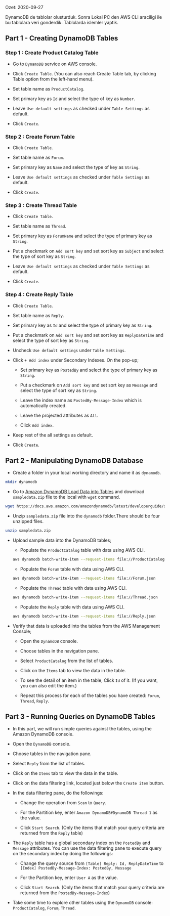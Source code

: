 Ozet: 2020-09-27

DynamoDB de tablolar olusturduk. Sonra Lokal PC den AWS CLI araciligi ile bu tablolara veri gonderdik. Tablolarda islemler yaptik.



## Part 1 - Creating DynamoDB Tables

### Step 1 : Create Product Catalog Table

- Go to `DynamoDB` service on AWS console.

- Click `Create Table`. (You can also reach Create Table tab, by clicking Table option from the left-hand menu).

- Set table name as `ProductCatalog`.

- Set primary key as `Id` and select the type of key as `Number`.

- Leave `Use default settings` as checked under `Table Settings` as default.

- Click `Create`.

### Step 2 : Create Forum Table

- Click `Create Table`.

- Set table name as `Forum`.

- Set primary key as `Name` and select the type of key as `String`.

- Leave `Use default settings` as checked under `Table Settings` as default.

- Click `Create`.

### Step 3 : Create Thread Table

- Click `Create Table`.

- Set table name as `Thread`.

- Set primary key as `ForumName` and select the type of primary key as `String`.

- Put a checkmark on `Add sort key` and set sort key as `Subject` and select the type of sort key as `String`.

- Leave `Use default settings` as checked under `Table Settings` as default.

- Click `Create`.

### Step 4 : Create Reply Table

- Click `Create Table`.

- Set table name as `Reply`.

- Set primary key as `Id` and select the type of primary key as `String`.

- Put a checkmark on `Add sort key` and set sort key as `ReplyDateTime` and select the type of sort key as `String`.

- Uncheck `Use default settings` under `Table Settings`.

- Click `+ Add index` under Secondary Indexes. On the pop-up;

  - Set primary key as `PostedBy` and select the type of primary key as `String`.

  - Put a checkmark on `Add sort key` and set sort key as `Message` and select the type of sort key as `String`.

  - Leave the index name as `PostedBy-Message-Index` which is automatically created.

  - Leave the projected attributes as `All`.

  - Click `Add index`.

- Keep rest of the all settings as default.

- Click `Create`.

## Part 2 - Manipulating DynamoDB Database

- Create a folder in your local working directory and name it as `dynamodb`.

```bash
mkdir dynamodb
```

- Go to [Amazon DynamoDB Load Data into Tables](https://docs.aws.amazon.com/amazondynamodb/latest/developerguide/SampleData.LoadData.html) and download `sampledata.zip` file to the local with `wget` command.

```bash
wget https://docs.aws.amazon.com/amazondynamodb/latest/developerguide/samples/sampledata.zip
```

- Unzip `sampledata.zip` file into the `dynamodb` folder.There should be four unzipped files.

```bash
unzip sampledata.zip
```

- Upload sample data into the DynamoDB tables;

  - Populate the `ProductCatalog` table with data using AWS CLI.

  ```bash
  aws dynamodb batch-write-item --request-items file://ProductCatalog.json
  ```

  - Populate the `Forum` table with data using AWS CLI.

  ```bash
  aws dynamodb batch-write-item --request-items file://Forum.json
  ```

  - Populate the `Thread` table with data using AWS CLI.

  ```bash
  aws dynamodb batch-write-item --request-items file://Thread.json
  ```

  - Populate the `Reply` table with data using AWS CLI.

  ```bash
  aws dynamodb batch-write-item --request-items file://Reply.json
  ```

- Verify that data is uploaded into the tables from the AWS Management Console;

  - Open the `DynamoDB` console.

  - Choose tables in the navigation pane.

  - Select `ProductCatalog` from the list of tables.

  - Click on the `Items` tab to view the data in the table.

  - To see the detail of an item in the table, Click `Id` of it. (If you want, you can also edit the item.)

  - Repeat this process for each of the tables you have created: `Forum`, `Thread`, `Reply`.

## Part 3 - Running Queries on DynamoDB Tables

- In this part, we will run simple queries against the tables, using the Amazon DynamoDB console.

- Open the `DynamoDB` console.

- Choose tables in the navigation pane.

- Select `Reply` from the list of tables.

- Click on the `Items` tab to view the data in the table.

- Click on the data filtering link, located just below the `Create item` button.

- In the data filtering pane, do the followings:

  - Change the operation from `Scan` to `Query`.

  - For the Partition key, enter `Amazon DynamoDB#DynamoDB Thread 1` as the value.

  - Click `Start Search`. (Only the items that match your query criteria are returned from the `Reply` table)

- The `Reply` table has a global secondary index on the `PostedBy` and `Message` attributes. You can use the data filtering pane to execute query on the secondary index by doing the followings:

  - Change the query source from `[Table] Reply: Id, ReplyDateTime` to `[Index] PostedBy-Message-Index: PostedBy, Message`

  - For the Partition key, enter `User A` as the value.

  - Click `Start Search`. (Only the items that match your query criteria are returned from the `PostedBy-Message-Index`)

- Take some time to explore other tables using the `DynamoDB` console: `ProductCatalog`, `Forum`, `Thread`.